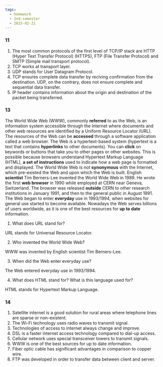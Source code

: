 ```yaml
---
tags:
  - homework
  - 2nd-semester
  - 2025-02-21
---
```


### 11

1. The most common protocols of the first level of TCP/IP stack are HTTP (Hyper Text Transfer Protocol) (HTTPS), FTP (File Transfer Protocol) and SMTP (Simple mail transport protocol).
2. TCP works at transport layer.
3. UDP stands for User Datagram Protocol.
4. TCP ensures complete data transfer by reciving confirmation from the destination. UDP, on the contrary, does not ensure complete and sequential data transfer.
5. IP header contains information about the origin and destination of the packet being transferred.

### 13

The World Wide Web (WWW), commonly **referred** to as the Web, is an information system accessible through the Internet where documents and other web resources are identified by a Uniform Resource Locator (URL). The resources of the Web can be **accessed** through a software application called a web browser. The Web is a hypertext-based system (hypertext is a text that contains **hyperlinks** to other documents). You can **click** on keywords or buttons that take you to other pages or other websites. This is possible because browsers understand Hypertext Markup Language (HTML), **a set of instructions** used to indicate how a web page is formatted and displayed. The World Wide Web is not **synonymous** with the Internet, which pre-existed the Web and upon which the Web is built. English **scientist** Tim Berners-Lee invented the World Wide Web in 1989. He wrote the first **web browser** in 1990 while employed at CERN near Geneva, Switzerland. The browser was released **outside** CERN to other research institutions in January 1991, and then to the general public in August 1991. The Web began to enter **everyday** use in 1993/1994, when websites for general use started to become available. Nowadays the Web serves billions of users worldwide, as it is one of the best resources for **up to date** information.

1. What does URL stand for?

URL stands for Universal Resource Locator.

2. Who invented the World Wide Web?

WWW was invented by English scientist Tim Berners-Lee.

3. When did the Web enter everyday use?

The Web entered everyday use in 1993/1994.

4. What does HTML stand for? What is this language used for?

HTML stands for Hypertext Markup Language.

### 14

1. Satellite internet is a good solution for rural areas where telephone lines are sparse or non-existent.
2. The Wi-Fi technology uses radio waves to transmit signal.
3. Technologies of access to internet always change and improve.
4. DSL is a faster internet access technology compared to dial-up access.
5. Cellular network uses special transceiver towers to transmit signals.
6. WWW is one of the best sources for up to date information.
7. Fiber optic cable has significant advantages in comparison to copper wire.
8. FTP was developed in order to transfer data between client and server.